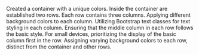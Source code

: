 Created a container with a unique colors.
Inside the container are established two rows.
Each row contains three columns.
Applying different background colors to each column.
Utilizing Bootstrap text classes for text styling in each column.
Ensuring that the middle column in each row follows the basic style.
For small devices, prioritizing the display of the basic column first in the row.
Assigning varying background colors to each row, distinct from the container and other rows.
